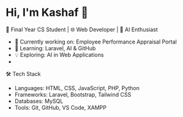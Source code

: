 # Hi, I'm Kashaf 👋
🚀 Final Year CS Student | 🌐 Web Developer | 🤖 AI Enthusiast
- 🔭 Currently working on: Employee Performance Appraisal Portal  
- 🌱 Learning: Laravel, AI & GitHub  
- 💡 Exploring: AI in Web Applications
-   
 🛠️ Tech Stack  
- Languages: HTML, CSS, JavaScript, PHP, Python  
- Frameworks: Laravel, Bootstrap, Tailwind CSS  
- Databases: MySQL  
- Tools: Git, GitHub, VS Code, XAMPP  

